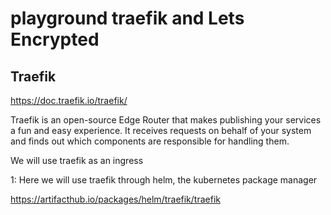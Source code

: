 # playground traefik and Lets Encrypted

## Traefik

https://doc.traefik.io/traefik/

Traefik is an open-source Edge Router that makes publishing your services a fun and easy experience. It receives requests on behalf of your system and finds out which components are responsible for handling them.

We will use traefik as an ingress

1: Here we will use traefik through helm, the kubernetes package manager

https://artifacthub.io/packages/helm/traefik/traefik

